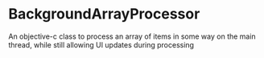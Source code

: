 # BackgroundArrayProcessor
An objective-c class to process an array of items in some way on the main thread, while still allowing UI updates during processing

